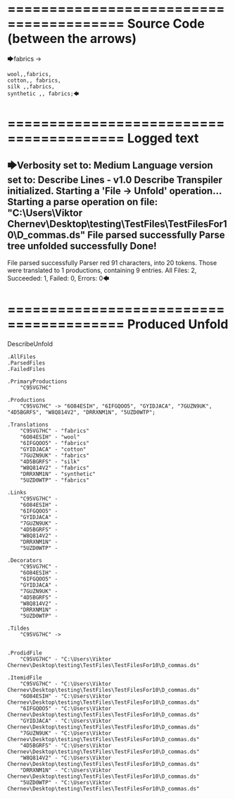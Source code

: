 ========================================
Source Code (between the arrows)
========================================

🡆fabrics ->

	wool,,fabrics,
	cotton,, fabrics,
	silk ,,fabrics,
	synthetic ,, fabrics;🡄

========================================
Logged text
========================================

🡆Verbosity set to: Medium
Language version set to: Describe Lines - v1.0
Describe Transpiler initialized.
Starting a 'File -> Unfold' operation...
Starting a parse operation on file: "C:\Users\Viktor Chernev\Desktop\testing\TestFiles\TestFilesFor10\D_commas.ds"
File parsed successfully
Parse tree unfolded successfully
Done!
------------------------
File parsed successfully
Parser red 91 characters, into 20 tokens.
Those were translated to 1 productions, containing 9 entries.
All Files: 2, Succeeded: 1, Failed: 0, Errors: 0🡄

========================================
Produced Unfold
========================================

DescribeUnfold

    .AllFiles
    .ParsedFiles
    .FailedFiles

    .PrimaryProductions
        "C95VG7HC" 

    .Productions
        "C95VG7HC" -> "6O84ESIH", "6IFGQOO5", "GYIDJACA", "7GUZN9UK", "4D5BGRFS", "W8Q814V2", "DRRXNM1N", "5UZD0WTP";

    .Translations
        "C95VG7HC" - "fabrics"
        "6O84ESIH" - "wool"
        "6IFGQOO5" - "fabrics"
        "GYIDJACA" - "cotton"
        "7GUZN9UK" - "fabrics"
        "4D5BGRFS" - "silk"
        "W8Q814V2" - "fabrics"
        "DRRXNM1N" - "synthetic"
        "5UZD0WTP" - "fabrics"

    .Links
        "C95VG7HC" - 
        "6O84ESIH" - 
        "6IFGQOO5" - 
        "GYIDJACA" - 
        "7GUZN9UK" - 
        "4D5BGRFS" - 
        "W8Q814V2" - 
        "DRRXNM1N" - 
        "5UZD0WTP" - 

    .Decorators
        "C95VG7HC" - 
        "6O84ESIH" - 
        "6IFGQOO5" - 
        "GYIDJACA" - 
        "7GUZN9UK" - 
        "4D5BGRFS" - 
        "W8Q814V2" - 
        "DRRXNM1N" - 
        "5UZD0WTP" - 

    .Tildes
        "C95VG7HC" -> 


    .ProdidFile
        "C95VG7HC" - "C:\Users\Viktor Chernev\Desktop\testing\TestFiles\TestFilesFor10\D_commas.ds"

    .ItemidFile
        "C95VG7HC" - "C:\Users\Viktor Chernev\Desktop\testing\TestFiles\TestFilesFor10\D_commas.ds"
        "6O84ESIH" - "C:\Users\Viktor Chernev\Desktop\testing\TestFiles\TestFilesFor10\D_commas.ds"
        "6IFGQOO5" - "C:\Users\Viktor Chernev\Desktop\testing\TestFiles\TestFilesFor10\D_commas.ds"
        "GYIDJACA" - "C:\Users\Viktor Chernev\Desktop\testing\TestFiles\TestFilesFor10\D_commas.ds"
        "7GUZN9UK" - "C:\Users\Viktor Chernev\Desktop\testing\TestFiles\TestFilesFor10\D_commas.ds"
        "4D5BGRFS" - "C:\Users\Viktor Chernev\Desktop\testing\TestFiles\TestFilesFor10\D_commas.ds"
        "W8Q814V2" - "C:\Users\Viktor Chernev\Desktop\testing\TestFiles\TestFilesFor10\D_commas.ds"
        "DRRXNM1N" - "C:\Users\Viktor Chernev\Desktop\testing\TestFiles\TestFilesFor10\D_commas.ds"
        "5UZD0WTP" - "C:\Users\Viktor Chernev\Desktop\testing\TestFiles\TestFilesFor10\D_commas.ds"

